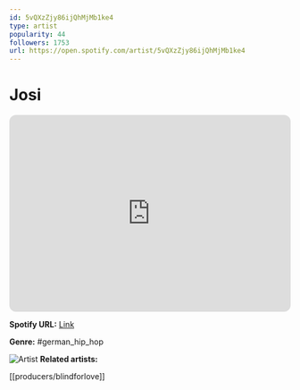 ```yaml
---
id: 5vQXzZjy86ijQhMjMb1ke4
type: artist
popularity: 44
followers: 1753
url: https://open.spotify.com/artist/5vQXzZjy86ijQhMjMb1ke4
---
```

# Josi

<iframe style="border-radius:12px" src="https://open.spotify.com/embed/artist/5vQXzZjy86ijQhMjMb1ke4" width="100%" height="352" frameBorder="0" allowfullscreen="" allow="autoplay; clipboard-write; encrypted-media; fullscreen; picture-in-picture" loading="lazy"></iframe>

**Spotify URL:** [Link](https://open.spotify.com/artist/5vQXzZjy86ijQhMjMb1ke4)

**Genre:**  #german_hip_hop

![Artist](https://i.scdn.co/image/ab6761610000e5ebbe7c5afcc2bbf0df5272dc14)
**Related artists:**

[[producers/blindforlove]]
